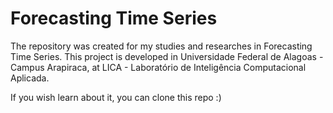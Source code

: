 # Forecasting Time Series

The repository was created for my studies and researches in Forecasting Time Series.
This project is developed in Universidade Federal de Alagoas - Campus Arapiraca, at 
LICA - Laboratório de Inteligência Computacional Aplicada.

If you wish learn about it, you can clone this repo :)
